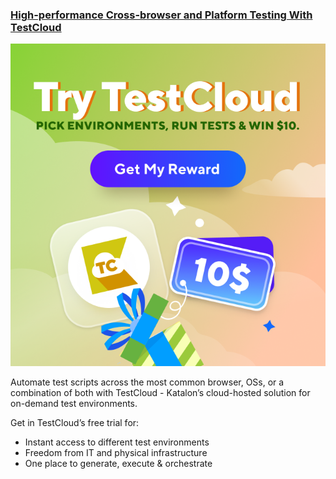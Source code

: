 ### [High-performance Cross-browser and Platform Testing With TestCloud](https://docs.katalon.com/katalon-studio/docs/testcloud-integration.html?utm_source=docs-katalon&utm_medium=in-app&utm_campaign=tc-trial)

  <img src="https://github.com/katalon-studio/docs-images/raw/master/katalon-studio/docs/In%20app_2x.png">

Automate test scripts across the most common browser, OSs, or a combination of both with TestCloud - Katalon’s cloud-hosted solution for on-demand test environments. 

Get in TestCloud’s free trial for:
* Instant access to different test environments
* Freedom from IT and physical infrastructure
* One place to generate, execute & orchestrate
